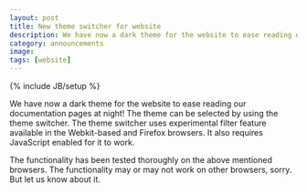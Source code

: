 ```yaml
---
layout: post
title: New theme switcher for website
description: We have now a dark theme for the website to ease reading our documentation pages at night!
category: announcements
image:
tags: [website]
---
```

{% include JB/setup %}

We have now a dark theme for the website to ease reading our documentation pages at night! The theme can be selected by using the theme switcher. The theme switcher uses experimental filter feature available in the Webkit-based and Firefox browsers. It also requires JavaScript enabled for it to work.

The functionality has been tested thoroughly on the above mentioned browsers. The functionality may or may not work on other browsers, sorry. But let us know about it.

